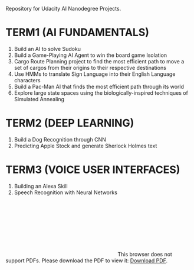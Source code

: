Repository for Udacity AI Nanodegree Projects.

# TERM1 (AI FUNDAMENTALS) 
1) Build an AI to solve Sudoku
2) Build a Game-Playing AI Agent to win the board game Isolation
3) Cargo Route Planning project to find the most efficient path to move a set of cargos from their origins to their respective destinations
4) Use HMMs to translate Sign Language into their English Language characters 
5) Build a Pac-Man AI that finds the most efficient path through its world  
6) Explore large state spaces using the biologically-inspired techniques of Simulated Annealing    

# TERM2 (DEEP LEARNING)
1) Build a Dog Recognition through CNN   
2) Predicting Apple Stock and generate Sherlock Holmes text   

# TERM3 (VOICE USER INTERFACES)
1) Building an Alexa Skill
2) Speech Recognition with Neural Networks    

<object data="https://github.com/tagore15/AI_NANODEGREE_UDACITY/blob/master/certificate.pdf" type="application/pdf" width="700px" height="700px">
<embed src="https://github.com/tagore15/AI_NANODEGREE_UDACITY/blob/master/certificate.pdf">
This browser does not support PDFs. Please download the PDF to view it: <a href="https://github.com/tagore15/AI_NANODEGREE_UDACITY/blob/master/certificate.pdf">Download PDF</a>.</p>
</embed>
</object>
